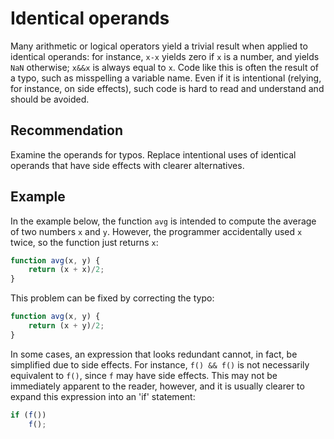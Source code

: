 # Identical operands
Many arithmetic or logical operators yield a trivial result when applied to identical operands: for instance, `x-x` yields zero if `x` is a number, and yields `NaN` otherwise; `x&&x` is always equal to `x`. Code like this is often the result of a typo, such as misspelling a variable name. Even if it is intentional (relying, for instance, on side effects), such code is hard to read and understand and should be avoided.


## Recommendation
Examine the operands for typos. Replace intentional uses of identical operands that have side effects with clearer alternatives.


## Example
In the example below, the function `avg` is intended to compute the average of two numbers `x` and `y`. However, the programmer accidentally used `x` twice, so the function just returns `x`:


```javascript
function avg(x, y) {
	return (x + x)/2;
}
```
This problem can be fixed by correcting the typo:


```javascript
function avg(x, y) {
	return (x + y)/2;
}
```
In some cases, an expression that looks redundant cannot, in fact, be simplified due to side effects. For instance, `f() && f()` is not necessarily equivalent to `f()`, since `f` may have side effects. This may not be immediately apparent to the reader, however, and it is usually clearer to expand this expression into an 'if' statement:


```javascript
if (f())
	f();
```
